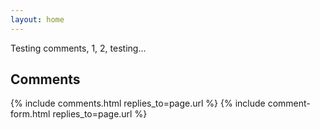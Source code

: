 ```yaml
---
layout: home
---
```


Testing comments, 1, 2, testing...

<style>
.article-comment {
    display: flex;
    clear: both;
    padding-top: .7em;
}

.article-comment-content {
    flex-grow: 1;
}

.article-comment .article-comment, .article-comment ~ .article-comment {
    border-top: .1em solid #eee;
}

.article-comment summary {
    color: #2a7ae2;
    cursor: pointer;
}

.article-comment-avatar {
    width: 3.5em;
    max-width: 20%;
    margin-right: .7em;
}

.article-comment-footer {
    font-size: smaller;
    color: grey;
    display: inline;
    float: left;
    padding: .7em 0em;
}

input, select, textarea {
    margin-bottom: .5em;
    background: #eee;
    border: none;
    padding: .5em;
    width: 100%;
}

textarea {
    height: 10em;
}

input[type='submit'] {
    width: auto;
}

label {
    font-size: smaller;
    color: grey;
    display: block;
}

</style>

Comments
--------
{% include comments.html replies_to=page.url %}
{% include comment-form.html replies_to=page.url %}
